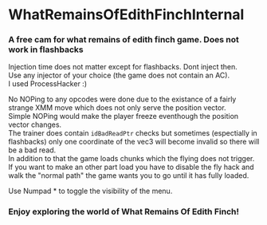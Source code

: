 # WhatRemainsOfEdithFinchInternal
### A free cam for what remains of edith finch game. Does not work in flashbacks

Injection time does not matter except for flashbacks. Dont inject then.  
Use any injector of your choice (the game does not contain an AC).  
I used ProcessHacker :)  

No NOPing to any opcodes were done due to the existance of a fairly strange XMM move which does not only serve the position vector.  
Simple NOPing would make the player freeze eventhough the position vector changes.  
The trainer does contain ```idBadReadPtr``` checks but sometimes (espectially in flashbacks) only one coordinate of the vec3 will become
invalid so there will be a bad read.  
In addition to that the game loads chunks which the flying does not trigger. If you want to make an other part load you have to disable the fly hack 
and walk the "normal path" the game wants you to go until it has fully loaded.  

Use Numpad * to toggle the visibility of the menu.

### Enjoy exploring the world of What Remains Of Edith Finch!
